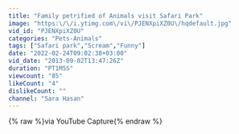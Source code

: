 ```yaml
---
title: "Family petrified of Animals visit Safari Park"
image: "https:\/\/i.ytimg.com\/vi\/PJENXpiXZ0U\/hqdefault.jpg"
vid_id: "PJENXpiXZ0U"
categories: "Pets-Animals"
tags: ["Safari park","Scream","Funny"]
date: "2022-02-24T09:02:38+03:00"
vid_date: "2013-09-02T13:47:26Z"
duration: "PT1M5S"
viewcount: "85"
likeCount: "4"
dislikeCount: ""
channel: "Sara Hasan"
---
```

{% raw %}via YouTube Capture{% endraw %}
